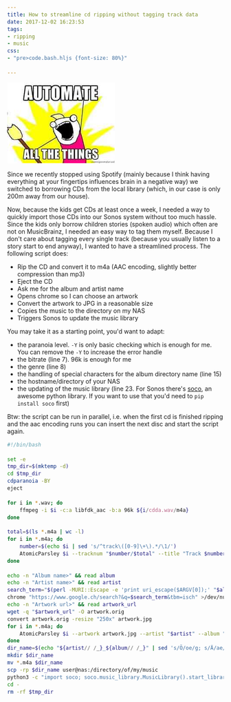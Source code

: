 ```yaml
---
title: How to streamline cd ripping without tagging track data
date: 2017-12-02 16:23:53
tags:
- ripping
- music
css:
- "pre>code.bash.hljs {font-size: 80%}"

---
```


![CD tower to rip](/images/automate.jpg)

Since we recently stopped using Spotify (mainly because I think having everything at your fingertips influences brain in a negative way) we switched to borrowing CDs from the local library (which, in our case is only 200m away from our house).

Now, because the kids get CDs at least once a week, I needed a way to quickly import those CDs into our Sonos system without too much hassle. Since the kids only borrow children stories (spoken audio) which often are not on MusicBrainz, I needed an easy way to tag them myself. Because I don't care about tagging every single track (because you usually listen to a story start to end anyway), I wanted to have a streamlined process. The following script does:

- Rip the CD and convert it to m4a (AAC encoding, slightly better compression than mp3)
- Eject the CD
- Ask me for the album and artist name
- Opens chrome so I can choose an artwork
- Convert the artwork to JPG in a reasonable size
- Copies the music to the directory on my NAS
- Triggers Sonos to update the music library

<!-- more -->

You may take it as a starting point, you'd want to adapt:

- the paranoia level. `-Y` is only basic checking which is enough for me. You can remove the `-Y` to increase the error handle
- the bitrate (line 7). 96k is enough for me
- the genre (line 8)
- the handling of special characters for the album directory name (line 15)
- the hostname/directory of your NAS
- the updating of the music library (line 23. For Sonos there's [soco](https://github.com/SoCo/SoCo), an awesome python library. If you want to use that you'd need to `pip install soco` first)

Btw: the script can be run in parallel, i.e. when the first cd is finished ripping and the aac encoding runs you can insert the next disc and start the script again.

```bash
#!/bin/bash

set -e
tmp_dir=$(mktemp -d)
cd $tmp_dir
cdparanoia -BY
eject

for i in *.wav; do 
	ffmpeg -i $i -c:a libfdk_aac -b:a 96k ${i/cdda.wav/m4a}
done

total=$(ls *.m4a | wc -l)
for i in *.m4a; do 
	number=$(echo $i | sed 's/^track\([0-9]\+\).*/\1/')
	AtomicParsley $i --tracknum "$number/$total" --title "Track $number" --genre "<my genre>" --overWrite
done

echo -n "Album name>" && read album
echo -n "Artist name>" && read artist
search_term="$(perl -MURI::Escape -e 'print uri_escape($ARGV[0]);' "$album $artist cd")"
chrome "https://www.google.ch/search?&q=$search_term&tbm=isch" >/dev/null 2>/dev/null &
echo -n "Artwork url>" && read artwork_url
wget -q "$artwork_url" -O artwork.orig
convert artwork.orig -resize "250x" artwork.jpg
for i in *.m4a; do 
	AtomicParsley $i --artwork artwork.jpg --artist "$artist" --album "$album" --overWrite
done
dir_name=$(echo "${artist// /_}_${album// /_}" | sed 's/Ö/oe/g; s/Ä/ae/g; s/Ü/ue/g; s/ä/ae/g; s/ö/oe/g; s/ü/ue/g' | tr '[:upper:]' '[:lower:]')
mkdir $dir_name
mv *.m4a $dir_name
scp -rp $dir_name user@nas:/directory/of/my/music
python3 -c "import soco; soco.music_library.MusicLibrary().start_library_update()"
cd -
rm -rf $tmp_dir
```